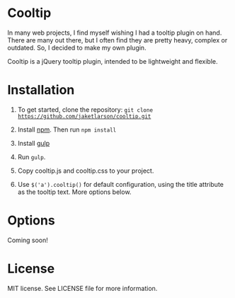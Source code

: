 # Cooltip
In many web projects, I find myself wishing I had a tooltip plugin on hand. There are many out there, but I often find they are pretty heavy, complex or outdated. So, I decided to make my own plugin.

Cooltip is a jQuery tooltip plugin, intended to be lightweight and flexible.

# Installation
1. To get started, clone the repository:
  <code>git clone https://github.com/jaketlarson/cooltip.git</code>

2. Install <a href="https://www.npmjs.com/">npm</a>. Then run
  <code>npm install</code>

3. Install <a href="https://github.com/gulpjs/gulp/blob/master/docs/getting-started.md">gulp</a>

4. Run <code>gulp</code>.

5. Copy cooltip.js and cooltip.css to your project.

6. Use <code>$('a').cooltip()</code> for default configuration, using the title attribute as the tooltip text. More options below.

# Options
Coming soon!

# License
MIT license. See LICENSE file for more information.
